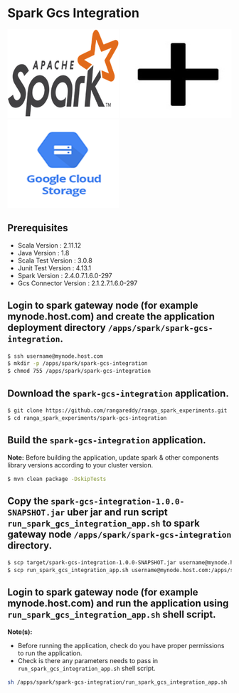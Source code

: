 # Spark Gcs Integration

<div>
        <img src="https://github.com/rangareddy/ranga-logos/blob/main/frameworks/spark/spark_logo.png?raw=true" height="200" width="250"/>
        <img src="https://github.com/rangareddy/ranga-logos/blob/main/others/plus_logo.png?raw=true" height="200" width="250"/>
        <img src="https://github.com/rangareddy/ranga-logos/blob/main/cloud/gcp/gcs_logo.png?raw=true" height="200" width="250"/>
</div>


## Prerequisites

* Scala Version : 2.11.12
* Java Version : 1.8
* Scala Test Version : 3.0.8
* Junit Test Version : 4.13.1
* Spark Version : 2.4.0.7.1.6.0-297
* Gcs Connector Version : 2.1.2.7.1.6.0-297



## Login to spark gateway node (for example mynode.host.com) and create the application deployment directory `/apps/spark/spark-gcs-integration`.
```sh
$ ssh username@mynode.host.com
$ mkdir -p /apps/spark/spark-gcs-integration
$ chmod 755 /apps/spark/spark-gcs-integration
```

## Download the `spark-gcs-integration` application.
```sh
$ git clone https://github.com/rangareddy/ranga_spark_experiments.git
$ cd ranga_spark_experiments/spark-gcs-integration
```

## Build the `spark-gcs-integration` application.
**Note:** Before building the application, update spark & other components library versions according to your cluster version.
```sh
$ mvn clean package -DskipTests
```

## Copy the `spark-gcs-integration-1.0.0-SNAPSHOT.jar` uber jar and run script `run_spark_gcs_integration_app.sh` to spark gateway node `/apps/spark/spark-gcs-integration` directory.
```sh
$ scp target/spark-gcs-integration-1.0.0-SNAPSHOT.jar username@mynode.host.com:/apps/spark/spark-gcs-integration
$ scp run_spark_gcs_integration_app.sh username@mynode.host.com:/apps/spark/spark-gcs-integration
```

## Login to spark gateway node (for example mynode.host.com) and run the application using `run_spark_gcs_integration_app.sh` shell script.

**Note(s):**
* Before running the application, check do you have proper permissions to run the application.
* Check is there any parameters needs to pass in `run_spark_gcs_integration_app.sh` shell script.

```sh
sh /apps/spark/spark-gcs-integration/run_spark_gcs_integration_app.sh
```